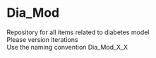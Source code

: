 # Dia_Mod
Repository for all items related to diabetes model\
Please version iterations\
Use the naming convention Dia_Mod_X_X
